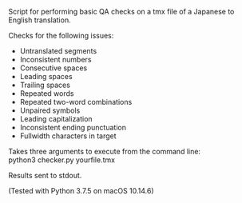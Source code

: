 Script for performing basic QA checks on a tmx file of a Japanese to English translation.

Checks for the following issues:
- Untranslated segments
- Inconsistent numbers
- Consecutive spaces
- Leading spaces
- Trailing spaces
- Repeated words
- Repeated two-word combinations
- Unpaired symbols
- Leading capitalization
- Inconsistent ending punctuation
- Fullwidth characters in target

Takes three arguments to execute from the command line:<br/>
python3  checker.py  yourfile.tmx

Results sent to stdout.

(Tested with Python 3.7.5 on macOS 10.14.6)
